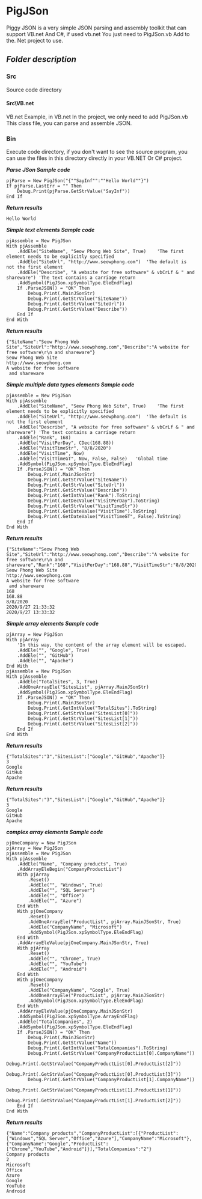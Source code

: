 # PigJSon
Piggy JSON is a very simple JSON parsing and assembly toolkit that can support VB.net And C#, if used vb.net You just need to PigJSon.vb Add to the. Net project to use.

## ***Folder description***

### Src

Source code directory

#### Src\VB.net

VB.net Example, in VB.net In the project, we only need to add PigJSon.vb This class file, you can parse and assemble JSON.

### Bin

Execute code directory, if you don't want to see the source program, you can use the files in this directory directly in your VB.NET Or C# project.

***Parse JSon Sample code***

```
pjParse = New PigJSon("{""SayInf"":""Hello World""}")
If pjParse.LastErr = "" Then
	Debug.Print(pjParse.GetStrValue("SayInf"))
End If
```

***Return results***
```
Hello World
```

***Simple text elements Sample code***

```visual basic
pjAssemble = New PigJSon
With pjAssemble
	.AddEle("SiteName", "Seow Phong Web Site", True)    'The first element needs to be explicitly specified
	.AddEle("SiteUrl", "http://www.seowphong.com")  'The default is not the first element
	.AddEle("Describe", "A website for free software" & vbCrLf & " and shareware") 'The text contains a carriage return
	.AddSymbol(PigJSon.xpSymbolType.EleEndFlag)
	If .ParseJSON() = "OK" Then
		Debug.Print(.MainJSonStr)
		Debug.Print(.GetStrValue("SiteName"))
		Debug.Print(.GetStrValue("SiteUrl"))
		Debug.Print(.GetStrValue("Describe"))
	End If
End With
```

***Return results***
```
{"SiteName":"Seow Phong Web Site","SiteUrl":"http://www.seowphong.com","Describe":"A website for free software\r\n and shareware"}
Seow Phong Web Site
http://www.seowphong.com
A website for free software
 and shareware
```

***Simple multiple data types elements Sample code***
```
pjAssemble = New PigJSon
With pjAssemble
	.AddEle("SiteName", "Seow Phong Web Site", True)    'The first element needs to be explicitly specified
	.AddEle("SiteUrl", "http://www.seowphong.com")  'The default is not the first element
	.AddEle("Describe", "A website for free software" & vbCrLf & " and shareware") 'The text contains a carriage return
	.AddEle("Rank", 168)
	.AddEle("VisitPerDay", CDec(168.88))
	.AddEle("VisitTimeStr", "8/8/2020")
	.AddEle("VisitTime", Now)
	.AddEle("VisitTimeGT", Now, False, False)   'Global time
	.AddSymbol(PigJSon.xpSymbolType.EleEndFlag)
	If .ParseJSON() = "OK" Then
		Debug.Print(.MainJSonStr)
		Debug.Print(.GetStrValue("SiteName"))
		Debug.Print(.GetStrValue("SiteUrl"))
		Debug.Print(.GetStrValue("Describe"))
		Debug.Print(.GetIntValue("Rank").ToString)
		Debug.Print(.GetDecValue("VisitPerDay").ToString)
		Debug.Print(.GetStrValue("VisitTimeStr"))
		Debug.Print(.GetDateValue("VisitTime").ToString)
		Debug.Print(.GetDateValue("VisitTimeGT", False).ToString)
	End If
End With
```

***Return results***
```
{"SiteName":"Seow Phong Web Site","SiteUrl":"http://www.seowphong.com","Describe":"A website for free software\r\n and shareware","Rank":"168","VisitPerDay":"168.88","VisitTimeStr":"8/8/2020","VisitTime":"1601242412742","VisitTimeGT":"1601213612755"}
Seow Phong Web Site
http://www.seowphong.com
A website for free software
 and shareware
168
168.88
8/8/2020
2020/9/27 21:33:32
2020/9/27 13:33:32
```

***Simple array elements Sample code***
```
pjArray = New PigJSon
With pjArray
	'In this way, the content of the array element will be escaped.
	.AddEle("", "Google", True)
	.AddEle("", "GitHub")
	.AddEle("", "Apache")
End With
pjAssemble = New PigJSon
With pjAssemble
	.AddEle("TotalSites", 3, True)
	.AddOneArrayEle("SitesList", pjArray.MainJSonStr)
	.AddSymbol(PigJSon.xpSymbolType.EleEndFlag)
	If .ParseJSON() = "OK" Then
		Debug.Print(.MainJSonStr)
		Debug.Print(.GetIntValue("TotalSites").ToString)
		Debug.Print(.GetStrValue("SitesList[0]"))
		Debug.Print(.GetStrValue("SitesList[1]"))
		Debug.Print(.GetStrValue("SitesList[2]"))
	End If
End With
```

***Return results***
```
{"TotalSites":"3","SitesList":["Google","GitHub","Apache"]}
3
Google
GitHub
Apache
```

***Return results***
```
{"TotalSites":"3","SitesList":["Google","GitHub","Apache"]}
3
Google
GitHub
Apache
```

***complex array elements Sample code***
```
pjOneCompany = New PigJSon
pjArray = New PigJSon
pjAssemble = New PigJSon
With pjAssemble
	.AddEle("Name", "Company products", True)
	.AddArrayEleBegin("CompanyProductList")
	With pjArray
		.Reset()
		.AddEle("", "Windows", True)
		.AddEle("", "SQL Server")
		.AddEle("", "Office")
		.AddEle("", "Azure")
	End With
	With pjOneCompany
		.Reset()
		.AddOneArrayEle("ProductList", pjArray.MainJSonStr, True)
		.AddEle("CompanyName", "Microsoft")
		.AddSymbol(PigJSon.xpSymbolType.EleEndFlag)
	End With
	.AddArrayEleValue(pjOneCompany.MainJSonStr, True)
	With pjArray
		.Reset()
		.AddEle("", "Chrome", True)
		.AddEle("", "YouTube")
		.AddEle("", "Android")
	End With
	With pjOneCompany
		.Reset()
		.AddEle("CompanyName", "Google", True)
		.AddOneArrayEle("ProductList", pjArray.MainJSonStr)
		.AddSymbol(PigJSon.xpSymbolType.EleEndFlag)
	End With
	.AddArrayEleValue(pjOneCompany.MainJSonStr)
	.AddSymbol(PigJSon.xpSymbolType.ArrayEndFlag)
	.AddEle("TotalCompanies", 2)
	.AddSymbol(PigJSon.xpSymbolType.EleEndFlag)
	If .ParseJSON() = "OK" Then
		Debug.Print(.MainJSonStr)
		Debug.Print(.GetStrValue("Name"))
		Debug.Print(.GetIntValue("TotalCompanies").ToString)
		Debug.Print(.GetStrValue("CompanyProductList[0].CompanyName"))
		Debug.Print(.GetStrValue("CompanyProductList[0].ProductList[2]"))
		Debug.Print(.GetStrValue("CompanyProductList[0].ProductList[3]"))
		Debug.Print(.GetStrValue("CompanyProductList[1].CompanyName"))
		Debug.Print(.GetStrValue("CompanyProductList[1].ProductList[1]"))
		Debug.Print(.GetStrValue("CompanyProductList[1].ProductList[2]"))
	End If
End With
```

***Return results***
```
{"Name":"Company products","CompanyProductList":[{"ProductList":["Windows","SQL Server","Office","Azure"],"CompanyName":"Microsoft"},{"CompanyName":"Google","ProductList":["Chrome","YouTube","Android"]}],"TotalCompanies":"2"}
Company products
2
Microsoft
Office
Azure
Google
YouTube
Android
```
